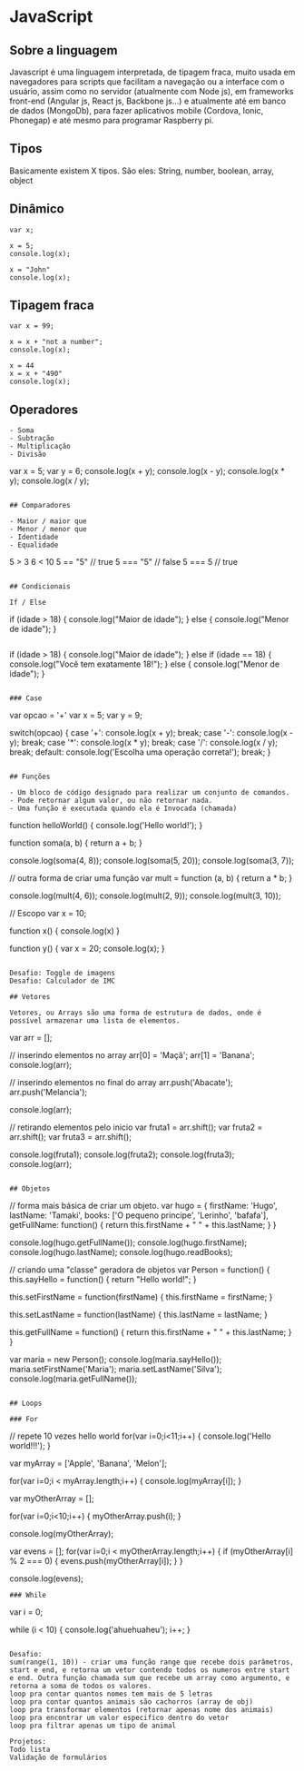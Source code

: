 
# JavaScript

## Sobre a linguagem

Javascript é uma linguagem interpretada, de tipagem fraca, muito usada em navegadores para scripts que facilitam a navegação ou a interface com o usuário, assim como no servidor (atualmente com Node js), em frameworks front-end (Angular js, React js, Backbone js...) e atualmente até em banco de dados (MongoDb), para fazer aplicativos mobile (Cordova, Ionic, Phonegap) e até mesmo para programar Raspberry pi.

## Tipos

Basicamente existem X tipos. 
São eles: String, number, boolean, array, object

## Dinâmico

```
var x;

x = 5;
console.log(x);

x = "John"
console.log(x);
```

## Tipagem fraca

```
var x = 99;

x = x + "not a number";
console.log(x);

x = 44
x = x + "490"
console.log(x);
```

## Operadores

```
- Soma
- Subtração
- Multiplicação
- Divisão
```
var x = 5;
var y = 6;
console.log(x + y);
console.log(x - y);
console.log(x * y);
console.log(x / y);
```

## Comparadores

- Maior / maior que
- Menor / menor que
- Identidade
- Equalidade

```
5 > 3
6 < 10
5 == "5" //  true
5 === "5" //  false
5 === 5 // true
```

## Condicionais

If / Else

```
if (idade > 18) {
  console.log("Maior de idade");
} else {
  console.log("Menor de idade");
}
```

```
if (idade > 18) {
  console.log("Maior de idade");
} else if (idade == 18) {
  console.log("Você tem exatamente 18!");
} else {
  console.log("Menor de idade");
}
```

### Case

```
var opcao = '+'
var x = 5;
var y = 9;

switch(opcao) {
  case '+':
    console.log(x + y);
    break;
  case '-':
    console.log(x - y);
    break;
  case '*':
    console.log(x * y);
    break;
  case '/':
    console.log(x / y);
    break;
  default:
    console.log('Escolha uma operação correta!');
    break;
}
```

## Funções

- Um bloco de código designado para realizar um conjunto de comandos.
- Pode retornar algum valor, ou não retornar nada.
- Uma função é executada quando ela é Invocada (chamada)

```
function helloWorld() {
  console.log('Hello world!');
}

function soma(a, b) {
  return a + b;
}

console.log(soma(4, 8));
console.log(soma(5, 20));
console.log(soma(3, 7));

// outra forma de criar uma função
var mult = function (a, b) {
  return a * b;
}

console.log(mult(4, 6));
console.log(mult(2, 9));
console.log(mult(3, 10));


// Escopo
var x = 10;

function x() {
  console.log(x)
}

function y() {
  var x = 20;
  console.log(x);
}

```

Desafio: Toggle de imagens
Desafio: Calculador de IMC

## Vetores

Vetores, ou Arrays são uma forma de estrutura de dados, onde é possível armazenar uma lista de elementos.

```
var arr = [];

// inserindo elementos no array
arr[0] = 'Maçã';
arr[1] = 'Banana';
console.log(arr);

// inserindo elementos no final do array
arr.push('Abacate');
arr.push('Melancia');

console.log(arr);

// retirando elementos pelo inicio
var fruta1 = arr.shift();
var fruta2 = arr.shift();
var fruta3 = arr.shift();

console.log(fruta1);
console.log(fruta2);
console.log(fruta3);
console.log(arr);

```

## Objetos

```
// forma mais básica de criar um objeto.
var hugo = {
  firstName: 'Hugo',
  lastName: 'Tamaki',
  books: ['O pequeno principe', 'Lerinho', 'bafafa'],
  getFullName: function() {
    return this.firstName + " " + this.lastName;
  }
}

console.log(hugo.getFullName());
console.log(hugo.firstName);
console.log(hugo.lastName);
console.log(hugo.readBooks);

// criando uma "classe" geradora de objetos
var Person = function() {
  this.sayHello = function() {
    return "Hello world!";
  }

  this.setFirstName = function(firstName) {
    this.firstName = firstName;
  }

  this.setLastName = function(lastName) {
    this.lastName = lastName;
  }

  this.getFullName = function() {
    return this.firstName + " " + this.lastName;
  }
}

var maria = new Person();
console.log(maria.sayHello());
maria.setFirstName('Maria');
maria.setLastName('Silva');
console.log(maria.getFullName());
```

## Loops

### For

```
// repete 10 vezes hello world
for(var i=0;i<11;i++) {
  console.log('Hello world!!!');
}

var myArray = ['Apple', 'Banana', 'Melon'];

for(var i=0;i < myArray.length;i++) {
  console.log(myArray[i]);
}

var myOtherArray = [];

for(var i=0;i<10;i++) {
  myOtherArray.push(i);
}

console.log(myOtherArray);

var evens = [];
for(var i=0;i < myOtherArray.length;i++) {
  if (myOtherArray[i] % 2 === 0) {
    evens.push(myOtherArray[i]);
  }
}

console.log(evens);
```
### While

```
var i = 0;

while (i < 10) {
  console.log('ahuehuaheu');
  i++;
}
```

Desafio: 
sum(range(1, 10)) - criar uma função range que recebe dois parâmetros, start e end, e retorna um vetor contendo todos os numeros entre start e end. Outra função chamada sum que recebe um array como argumento, e retorna a soma de todos os valores.
loop pra contar quantos nomes tem mais de 5 letras
loop pra contar quantos animais são cachorros (array de obj)
loop pra transformar elementos (retornar apenas nome dos animais)
loop pra encontrar um valor especifico dentro do vetor
loop pra filtrar apenas um tipo de animal

Projetos: 
Todo lista
Validação de formulários